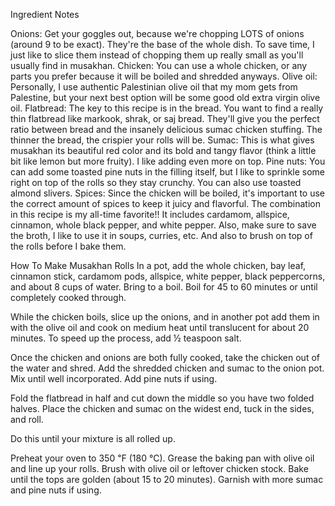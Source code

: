 Ingredient Notes

Onions: Get your goggles out, because we're chopping LOTS of onions (around 9 to be exact). They're the base of the whole dish. To save time, I just like to slice them instead of chopping them up really small as you'll usually find in musakhan.
Chicken: You can use a whole chicken, or any parts you prefer because it will be boiled and shredded anyways.
Olive oil: Personally, I use authentic Palestinian olive oil that my mom gets from Palestine, but your next best option will be some good old extra virgin olive oil.
Flatbread: The key to this recipe is in the bread. You want to find a really thin flatbread like markook, shrak, or saj bread. They'll give you the perfect ratio between bread and the insanely delicious sumac chicken stuffing. The thinner the bread, the crispier your rolls will be.
Sumac: This is what gives musakhan its beautiful red color and its bold and tangy flavor (think a little bit like lemon but more fruity). I like adding even more on top.
Pine nuts: You can add some toasted pine nuts in the filling itself, but I like to sprinkle some right on top of the rolls so they stay crunchy. You can also use toasted almond slivers.
Spices: Since the chicken will be boiled, it's important to use the correct amount of spices to keep it juicy and flavorful. The combination in this recipe is my all-time favorite!! It includes cardamom, allspice, cinnamon, whole black pepper, and white pepper. Also, make sure to save the broth, I like to use it in soups, curries, etc. And also to brush on top of the rolls before I bake them.

How To Make Musakhan Rolls
In a pot, add the whole chicken, bay leaf, cinnamon stick, cardamom pods, allspice, white pepper, black peppercorns, and about 8 cups of water. Bring to a boil. Boil for 45 to 60 minutes or until completely cooked through.

While the chicken boils, slice up the onions, and in another pot add them in with the olive oil and cook on medium heat until translucent for about 20 minutes. To speed up the process, add ½ teaspoon salt.

Once the chicken and onions are both fully cooked, take the chicken out of the water and shred. Add the shredded chicken and sumac to the onion pot. Mix until well incorporated. Add pine nuts if using.

Fold the flatbread in half and cut down the middle so you have two folded halves. Place the chicken and sumac on the widest end, tuck in the sides, and roll.

Do this until your mixture is all rolled up.

Preheat your oven to 350 ℉ (180 ℃). Grease the baking pan with olive oil and line up your rolls. Brush with olive oil or leftover chicken stock. Bake until the tops are golden (about 15 to 20 minutes). Garnish with more sumac and pine nuts if using.